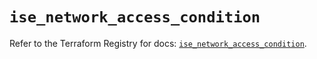 # `ise_network_access_condition`

Refer to the Terraform Registry for docs: [`ise_network_access_condition`](https://registry.terraform.io/providers/ciscodevnet/ise/0.2.11/docs/resources/network_access_condition).
